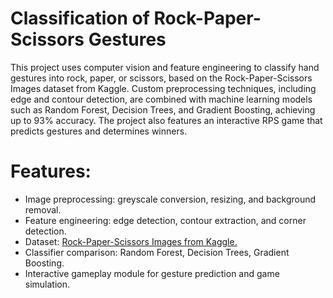 # Classification of Rock-Paper-Scissors Gestures
This project uses computer vision and feature engineering to classify hand gestures into rock, paper, or scissors, based on the Rock-Paper-Scissors Images dataset from Kaggle. Custom preprocessing techniques, including edge and contour detection, are combined with machine learning models such as Random Forest, Decision Trees, and Gradient Boosting, achieving up to 93% accuracy. The project also features an interactive RPS game that predicts gestures and determines winners.

# Features:
- Image preprocessing: greyscale conversion, resizing, and background removal.
- Feature engineering: edge detection, contour extraction, and corner detection.
- Dataset: [Rock-Paper-Scissors Images from Kaggle.](https://www.kaggle.com/datasets/drgfreeman/rockpaperscissors)
- Classifier comparison: Random Forest, Decision Trees, Gradient Boosting.
- Interactive gameplay module for gesture prediction and game simulation.
